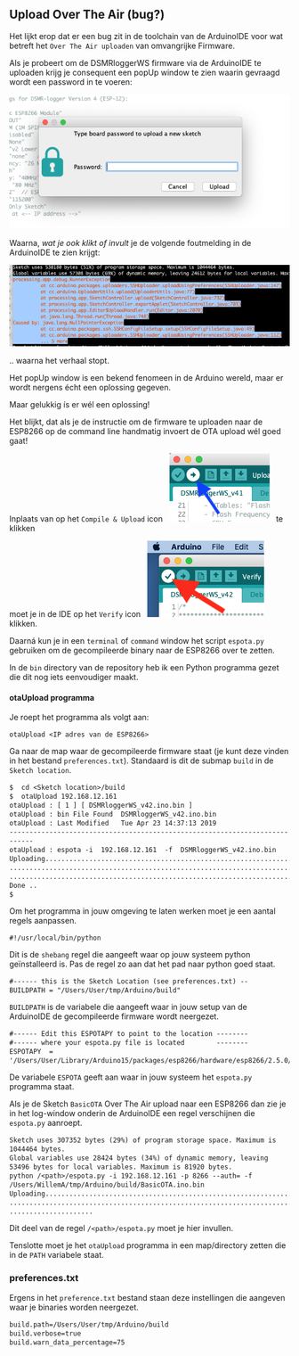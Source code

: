 ## Upload Over The Air (bug?)

Het lijkt erop dat er een bug zit in de toolchain van de ArduinoIDE
voor wat betreft het `Over The Air uploaden` van omvangrijke Firmware.

Als je probeert om de DSMRloggerWS firmware via de ArduinoIDE te
uploaden krijg je consequent een popUp window te zien waarin
gevraagd wordt een password in te voeren:

![Screenshot](img/OTA_PasswordPopUp.png)

Waarna, *wat je ook klikt of invult* je de volgende foutmelding in
de ArduinoIDE te zien krijgt:

![Screenshot](img/OTAerror.png)

.. waarna het verhaal stopt.

Het popUp window is een bekend fenomeen in de Arduino wereld, maar 
er wordt nergens écht een oplossing gegeven.

Maar gelukkig ís er wél een oplossing!

Het blijkt, dat als je de instructie om de firmware te uploaden
naar de ESP8266 op de command line handmatig invoert de OTA
upload wél goed gaat!

Inplaats van op het `Compile & Upload` icon &nbsp; ![](img/CompileAndUploadIcon.png) &nbsp; te klikken 

moet je in de IDE op het `Verify` icon &nbsp; ![](img/VerifyIcon.png) &nbsp; klikken.

Daarná kun je in een `terminal` of `command` window het script `espota.py` gebruiken
om de gecompileerde binary naar de ESP8266 over te zetten.

In de `bin` directory van de repository heb ik een Python programma
gezet die dit nog iets eenvoudiger maakt.

#### otaUpload programma
Je roept het programma als volgt aan:
```
otaUpload <IP adres van de ESP8266>
```

Ga naar de map waar de gecompileerde firmware staat (je kunt deze
vinden in het bestand `preferences.txt`). Standaard is dit de submap
`build` in de `Sketch location`.


```
$  cd <Sketch location>/build
$  otaUpload 192.168.12.161
otaUpload : [ 1 ] [ DSMRloggerWS_v42.ino.bin ]
otaUpload : bin File Found  DSMRloggerWS_v42.ino.bin
otaUpload : Last Modified   Tue Apr 23 14:37:13 2019
----------------------------------------------------------------------------
otaUpload : espota -i  192.168.12.161  -f  DSMRloggerWS_v42.ino.bin
Uploading................................................................
.........................................................................
.........................................................................
Done ..
$ 
```

Om het programma in jouw omgeving te laten werken moet je een aantal regels
aanpassen.
```
#!/usr/local/bin/python
```
Dit is de `shebang` regel die aangeeft waar op jouw systeem python
geïnstalleerd is. Pas de regel zo aan dat het pad naar python
goed staat.

```
#------ this is the Sketch Location (see preferences.txt) --
BUILDPATH = "/Users/User/tmp/Arduino/build"

```
`BUILDPATH` is de variabele die aangeeft waar in jouw setup van de ArduinoIDE
de gecompileerde firmware wordt neergezet.

```
#------ Edit this ESPOTAPY to point to the location --------
#------ where your espota.py file is located        --------
ESPOTAPY  = '/Users/User/Library/Arduino15/packages/esp8266/hardware/esp8266/2.5.0/tools/espota.py'

```
De variabele `ESPOTA` geeft aan waar in jouw systeem het `espota.py` programma staat.

Als je de Sketch `BasicOTA` Over The Air upload naar een ESP8266 dan zie je in het
log-window onderin de ArduinoIDE een regel verschijnen die `espota.py` aanroept. 
```
Sketch uses 307352 bytes (29%) of program storage space. Maximum is 1044464 bytes.
Global variables use 28424 bytes (34%) of dynamic memory, leaving 53496 bytes for local variables. Maximum is 81920 bytes.
python /<path>/espota.py -i 192.168.12.161 -p 8266 --auth= -f /Users/WillemA/tmp/Arduino/build/BasicOTA.ino.bin 
Uploading............................................................................................
.....................................................................................................
.....................

```
Dit deel van de regel `/<path>/espota.py` moet je hier invullen.

Tenslotte moet je het `otaUpload` programma in een map/directory zetten die in de `PATH` variabele
staat.


### preferences.txt
Ergens in het `preference.txt` bestand staan deze instellingen die aangeven
waar je binaries worden neergezet.
```
build.path=/Users/User/tmp/Arduino/build
build.verbose=true
build.warn_data_percentage=75
```
